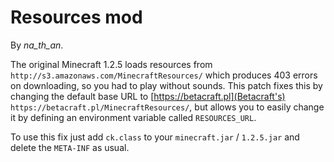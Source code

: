 # Resources mod

By *na_th_an*.

The original Minecraft 1.2.5 loads resources from `http://s3.amazonaws.com/MinecraftResources/` which produces 403 errors on downloading, so you had to play without sounds. This patch fixes this by changing the default base URL to [https://betacraft.pl](Betacraft's) `https://betacraft.pl/MinecraftResources/`, but allows you to easily change it by defining an environment variable called `RESOURCES_URL`. 

To use this fix just add `ck.class` to your `minecraft.jar` / `1.2.5.jar` and delete the `META-INF` as usual.

